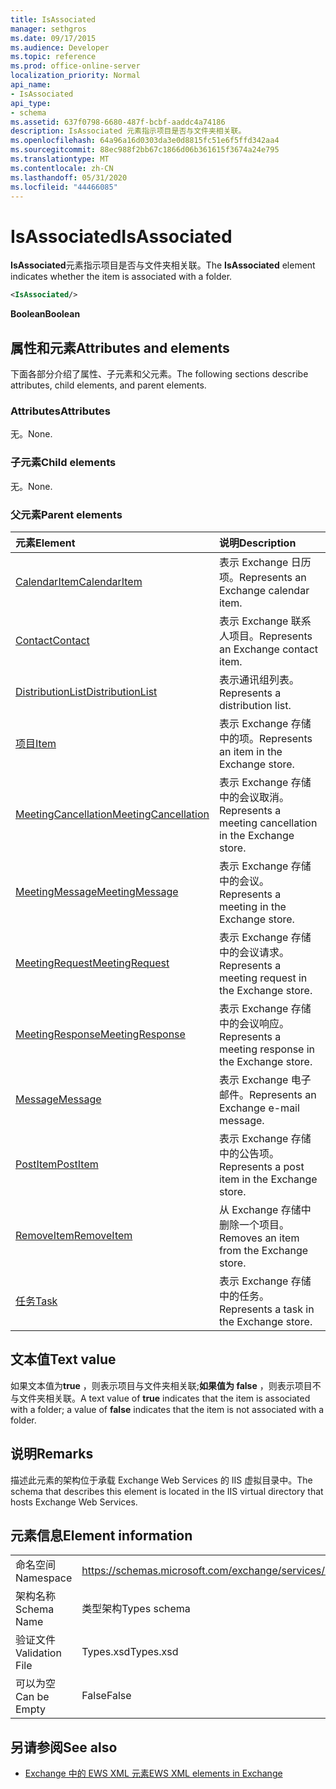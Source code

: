 ```yaml
---
title: IsAssociated
manager: sethgros
ms.date: 09/17/2015
ms.audience: Developer
ms.topic: reference
ms.prod: office-online-server
localization_priority: Normal
api_name:
- IsAssociated
api_type:
- schema
ms.assetid: 637f0798-6680-487f-bcbf-aaddc4a74186
description: IsAssociated 元素指示项目是否与文件夹相关联。
ms.openlocfilehash: 64a96a16d0303da3e0d8815fc51e6f5ffd342aa4
ms.sourcegitcommit: 88ec988f2bb67c1866d06b361615f3674a24e795
ms.translationtype: MT
ms.contentlocale: zh-CN
ms.lasthandoff: 05/31/2020
ms.locfileid: "44466085"
---
```

# <a name="isassociated"></a><span data-ttu-id="c9852-103">IsAssociated</span><span class="sxs-lookup"><span data-stu-id="c9852-103">IsAssociated</span></span>

<span data-ttu-id="c9852-104">**IsAssociated**元素指示项目是否与文件夹相关联。</span><span class="sxs-lookup"><span data-stu-id="c9852-104">The **IsAssociated** element indicates whether the item is associated with a folder.</span></span> 
  
```XML
<IsAssociated/>
```

 <span data-ttu-id="c9852-105">**Boolean**</span><span class="sxs-lookup"><span data-stu-id="c9852-105">**Boolean**</span></span>
## <a name="attributes-and-elements"></a><span data-ttu-id="c9852-106">属性和元素</span><span class="sxs-lookup"><span data-stu-id="c9852-106">Attributes and elements</span></span>

<span data-ttu-id="c9852-107">下面各部分介绍了属性、子元素和父元素。</span><span class="sxs-lookup"><span data-stu-id="c9852-107">The following sections describe attributes, child elements, and parent elements.</span></span>
  
### <a name="attributes"></a><span data-ttu-id="c9852-108">Attributes</span><span class="sxs-lookup"><span data-stu-id="c9852-108">Attributes</span></span>

<span data-ttu-id="c9852-109">无。</span><span class="sxs-lookup"><span data-stu-id="c9852-109">None.</span></span>
  
### <a name="child-elements"></a><span data-ttu-id="c9852-110">子元素</span><span class="sxs-lookup"><span data-stu-id="c9852-110">Child elements</span></span>

<span data-ttu-id="c9852-111">无。</span><span class="sxs-lookup"><span data-stu-id="c9852-111">None.</span></span>
  
### <a name="parent-elements"></a><span data-ttu-id="c9852-112">父元素</span><span class="sxs-lookup"><span data-stu-id="c9852-112">Parent elements</span></span>

|<span data-ttu-id="c9852-113">**元素**</span><span class="sxs-lookup"><span data-stu-id="c9852-113">**Element**</span></span>|<span data-ttu-id="c9852-114">**说明**</span><span class="sxs-lookup"><span data-stu-id="c9852-114">**Description**</span></span>|
|:-----|:-----|
|[<span data-ttu-id="c9852-115">CalendarItem</span><span class="sxs-lookup"><span data-stu-id="c9852-115">CalendarItem</span></span>](calendaritem.md) <br/> |<span data-ttu-id="c9852-116">表示 Exchange 日历项。</span><span class="sxs-lookup"><span data-stu-id="c9852-116">Represents an Exchange calendar item.</span></span>  <br/> |
|[<span data-ttu-id="c9852-117">Contact</span><span class="sxs-lookup"><span data-stu-id="c9852-117">Contact</span></span>](contact.md) <br/> |<span data-ttu-id="c9852-118">表示 Exchange 联系人项目。</span><span class="sxs-lookup"><span data-stu-id="c9852-118">Represents an Exchange contact item.</span></span>  <br/> |
|[<span data-ttu-id="c9852-119">DistributionList</span><span class="sxs-lookup"><span data-stu-id="c9852-119">DistributionList</span></span>](distributionlist.md) <br/> |<span data-ttu-id="c9852-120">表示通讯组列表。</span><span class="sxs-lookup"><span data-stu-id="c9852-120">Represents a distribution list.</span></span>  <br/> |
|[<span data-ttu-id="c9852-121">项目</span><span class="sxs-lookup"><span data-stu-id="c9852-121">Item</span></span>](item.md) <br/> |<span data-ttu-id="c9852-122">表示 Exchange 存储中的项。</span><span class="sxs-lookup"><span data-stu-id="c9852-122">Represents an item in the Exchange store.</span></span>  <br/> |
|[<span data-ttu-id="c9852-123">MeetingCancellation</span><span class="sxs-lookup"><span data-stu-id="c9852-123">MeetingCancellation</span></span>](meetingcancellation.md) <br/> |<span data-ttu-id="c9852-124">表示 Exchange 存储中的会议取消。</span><span class="sxs-lookup"><span data-stu-id="c9852-124">Represents a meeting cancellation in the Exchange store.</span></span>  <br/> |
|[<span data-ttu-id="c9852-125">MeetingMessage</span><span class="sxs-lookup"><span data-stu-id="c9852-125">MeetingMessage</span></span>](meetingmessage.md) <br/> |<span data-ttu-id="c9852-126">表示 Exchange 存储中的会议。</span><span class="sxs-lookup"><span data-stu-id="c9852-126">Represents a meeting in the Exchange store.</span></span>  <br/> |
|[<span data-ttu-id="c9852-127">MeetingRequest</span><span class="sxs-lookup"><span data-stu-id="c9852-127">MeetingRequest</span></span>](meetingrequest.md) <br/> |<span data-ttu-id="c9852-128">表示 Exchange 存储中的会议请求。</span><span class="sxs-lookup"><span data-stu-id="c9852-128">Represents a meeting request in the Exchange store.</span></span>  <br/> |
|[<span data-ttu-id="c9852-129">MeetingResponse</span><span class="sxs-lookup"><span data-stu-id="c9852-129">MeetingResponse</span></span>](meetingresponse.md) <br/> |<span data-ttu-id="c9852-130">表示 Exchange 存储中的会议响应。</span><span class="sxs-lookup"><span data-stu-id="c9852-130">Represents a meeting response in the Exchange store.</span></span>  <br/> |
|[<span data-ttu-id="c9852-131">Message</span><span class="sxs-lookup"><span data-stu-id="c9852-131">Message</span></span>](message-ex15websvcsotherref.md) <br/> |<span data-ttu-id="c9852-132">表示 Exchange 电子邮件。</span><span class="sxs-lookup"><span data-stu-id="c9852-132">Represents an Exchange e-mail message.</span></span>  <br/> |
|[<span data-ttu-id="c9852-133">PostItem</span><span class="sxs-lookup"><span data-stu-id="c9852-133">PostItem</span></span>](postitem.md) <br/> |<span data-ttu-id="c9852-134">表示 Exchange 存储中的公告项。</span><span class="sxs-lookup"><span data-stu-id="c9852-134">Represents a post item in the Exchange store.</span></span>  <br/> |
|[<span data-ttu-id="c9852-135">RemoveItem</span><span class="sxs-lookup"><span data-stu-id="c9852-135">RemoveItem</span></span>](removeitem.md) <br/> |<span data-ttu-id="c9852-136">从 Exchange 存储中删除一个项目。</span><span class="sxs-lookup"><span data-stu-id="c9852-136">Removes an item from the Exchange store.</span></span>  <br/> |
|[<span data-ttu-id="c9852-137">任务</span><span class="sxs-lookup"><span data-stu-id="c9852-137">Task</span></span>](task.md) <br/> |<span data-ttu-id="c9852-138">表示 Exchange 存储中的任务。</span><span class="sxs-lookup"><span data-stu-id="c9852-138">Represents a task in the Exchange store.</span></span>  <br/> |
   
## <a name="text-value"></a><span data-ttu-id="c9852-139">文本值</span><span class="sxs-lookup"><span data-stu-id="c9852-139">Text value</span></span>

<span data-ttu-id="c9852-140">如果文本值为**true** ，则表示项目与文件夹相关联;**如果值为 false** ，则表示项目不与文件夹相关联。</span><span class="sxs-lookup"><span data-stu-id="c9852-140">A text value of **true** indicates that the item is associated with a folder; a value of **false** indicates that the item is not associated with a folder.</span></span> 
  
## <a name="remarks"></a><span data-ttu-id="c9852-141">说明</span><span class="sxs-lookup"><span data-stu-id="c9852-141">Remarks</span></span>

<span data-ttu-id="c9852-142">描述此元素的架构位于承载 Exchange Web Services 的 IIS 虚拟目录中。</span><span class="sxs-lookup"><span data-stu-id="c9852-142">The schema that describes this element is located in the IIS virtual directory that hosts Exchange Web Services.</span></span>
  
## <a name="element-information"></a><span data-ttu-id="c9852-143">元素信息</span><span class="sxs-lookup"><span data-stu-id="c9852-143">Element information</span></span>

|||
|:-----|:-----|
|<span data-ttu-id="c9852-144">命名空间</span><span class="sxs-lookup"><span data-stu-id="c9852-144">Namespace</span></span>  <br/> |https://schemas.microsoft.com/exchange/services/2006/types  <br/> |
|<span data-ttu-id="c9852-145">架构名称</span><span class="sxs-lookup"><span data-stu-id="c9852-145">Schema Name</span></span>  <br/> |<span data-ttu-id="c9852-146">类型架构</span><span class="sxs-lookup"><span data-stu-id="c9852-146">Types schema</span></span>  <br/> |
|<span data-ttu-id="c9852-147">验证文件</span><span class="sxs-lookup"><span data-stu-id="c9852-147">Validation File</span></span>  <br/> |<span data-ttu-id="c9852-148">Types.xsd</span><span class="sxs-lookup"><span data-stu-id="c9852-148">Types.xsd</span></span>  <br/> |
|<span data-ttu-id="c9852-149">可以为空</span><span class="sxs-lookup"><span data-stu-id="c9852-149">Can be Empty</span></span>  <br/> |<span data-ttu-id="c9852-150">False</span><span class="sxs-lookup"><span data-stu-id="c9852-150">False</span></span>  <br/> |
   
## <a name="see-also"></a><span data-ttu-id="c9852-151">另请参阅</span><span class="sxs-lookup"><span data-stu-id="c9852-151">See also</span></span>



- [<span data-ttu-id="c9852-152">Exchange 中的 EWS XML 元素</span><span class="sxs-lookup"><span data-stu-id="c9852-152">EWS XML elements in Exchange</span></span>](ews-xml-elements-in-exchange.md)

